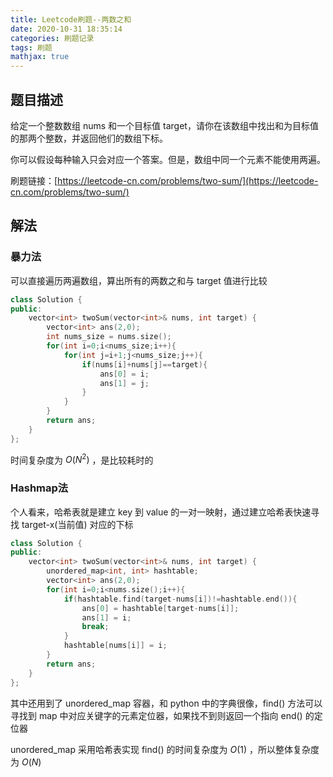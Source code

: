 ```yaml
---
title: Leetcode刷题--两数之和
date: 2020-10-31 18:35:14
categories: 刷题记录
tags: 刷题
mathjax: true
---
```


## 题目描述
给定一个整数数组 nums 和一个目标值 target，请你在该数组中找出和为目标值的那两个整数，并返回他们的数组下标。

你可以假设每种输入只会对应一个答案。但是，数组中同一个元素不能使用两遍。

刷题链接：[https://leetcode-cn.com/problems/two-sum/](https://leetcode-cn.com/problems/two-sum/)

<!--more-->

## 解法

### 暴力法
可以直接遍历两遍数组，算出所有的两数之和与 target 值进行比较
```C++
class Solution {
public:
    vector<int> twoSum(vector<int>& nums, int target) {
        vector<int> ans(2,0);
        int nums_size = nums.size();
        for(int i=0;i<nums_size;i++){
            for(int j=i+1;j<nums_size;j++){
                if(nums[i]+nums[j]==target){
                    ans[0] = i;
                    ans[1] = j;
                }
            }
        }
        return ans;
    }
};
```
时间复杂度为 $O(N^2)$ ，是比较耗时的

### Hashmap法
个人看来，哈希表就是建立 key 到 value 的一对一映射，通过建立哈希表快速寻找 target-x(当前值) 对应的下标
```C++
class Solution {
public:
    vector<int> twoSum(vector<int>& nums, int target) {
        unordered_map<int, int> hashtable;
        vector<int> ans(2,0);
        for(int i=0;i<nums.size();i++){
            if(hashtable.find(target-nums[i])!=hashtable.end()){
                ans[0] = hashtable[target-nums[i]];
                ans[1] = i;
                break;
            }
            hashtable[nums[i]] = i;
        }
        return ans;
    }
};
```
其中还用到了 unordered_map 容器，和 python 中的字典很像，find() 方法可以寻找到 map 中对应关键字的元素定位器，如果找不到则返回一个指向 end() 的定位器

unordered_map 采用哈希表实现 find() 的时间复杂度为 $O(1)$ ，所以整体复杂度为 $O(N)$